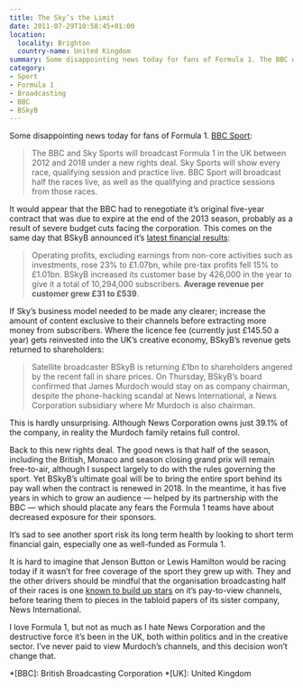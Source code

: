 ```yaml
---
title: The Sky’s the Limit
date: 2011-07-29T10:58:45+01:00
location:
  locality: Brighton
  country-name: United Kingdom
summary: Some disappointing news today for fans of Formula 1. The BBC will only be showing half of next year’s races live, as a new deal means it will be sharing broadcasting rights with BSkyB.
category:
- Sport
- Formula 1
- Broadcasting
- BBC
- BSkyB
---
```

Some disappointing news today for fans of Formula 1. [BBC Sport][1]:

> The BBC and Sky Sports will broadcast Formula 1 in the UK between 2012 and 2018 under a new rights deal. Sky Sports will show every race, qualifying session and practice live. BBC Sport will broadcast half the races live, as well as the qualifying and practice sessions from those races.

It would appear that the BBC had to renegotiate it’s original five-year contract that was due to expire at the end of the 2013 season, probably as a result of severe budget cuts facing the corporation. This comes on the same day that BSkyB announced it’s [latest financial results][2]:

> Operating profits, excluding earnings from non-core activities such as investments, rose 23% to £1.07bn, while pre-tax profits fell 15% to £1.01bn. BSkyB increased its customer base by 426,000 in the year to give it a total of 10,294,000 subscribers. **Average revenue per customer grew £31 to £539**.

If Sky’s business model needed to be made any clearer; increase the amount of content exclusive to their channels before extracting more money from subscribers. Where the licence fee (currently just £145.50 a year) gets reinvested into the UK’s creative economy, BSkyB’s revenue gets returned to shareholders:

> Satellite broadcaster BSkyB is returning £1bn to shareholders angered by the recent fall in share prices. On Thursday, BSkyB’s board confirmed that James Murdoch would stay on as company chairman, despite the phone-hacking scandal at News International, a News Corporation subsidiary where Mr Murdoch is also chairman.

This is hardly unsurprising. Although News Corporation owns just 39.1% of the company, in reality the Murdoch family retains full control.

Back to this new rights deal. The good news is that half of the season, including the British, Monaco and season closing grand prix will remain free-to-air, although I suspect largely to do with the rules governing the sport. Yet BSkyB’s ultimate goal will be to bring the entire sport behind its pay wall when the contract is renewed in 2018. In the meantime, it has five years in which to grow an audience —  helped by its partnership with the BBC — which should placate any fears the Formula 1 teams have about decreased exposure for their sponsors.

It’s sad to see another sport risk its long term health by looking to short term financial gain, especially one as well-funded as Formula 1.

It is hard to imagine that Jenson Button or Lewis Hamilton would be racing today if it wasn’t for free coverage of the sport they grew up with. They and the other drivers should be mindful that the organisation broadcasting half of their races is one [known to build up stars][3] on it’s pay-to-view channels, before tearing them to pieces in the tabloid papers of its sister company, News International.

I love Formula 1, but not as much as I hate News Corporation and the destructive force it’s been in the UK, both within politics and in the creative sector. I’ve never paid to view Murdoch’s channels, and this decision won’t change that.

[1]: https://www.bbc.co.uk/sport1/hi/motorsport/formula_one/9550930.stm
[2]: https://www.bbc.co.uk/news/business-14338032
[3]: http://www.guardian.co.uk/commentisfree/2011/feb/18/phone-hacking-football-bskyb-news-international

*[BBC]: British Broadcasting Corporation
*[UK]: United Kingdom
